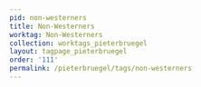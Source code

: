 ```yaml
---
pid: non-westerners
title: Non-Westerners
worktag: Non-Westerners
collection: worktags_pieterbruegel
layout: tagpage_pieterbruegel
order: '111'
permalink: /pieterbruegel/tags/non-westerners
---
```

